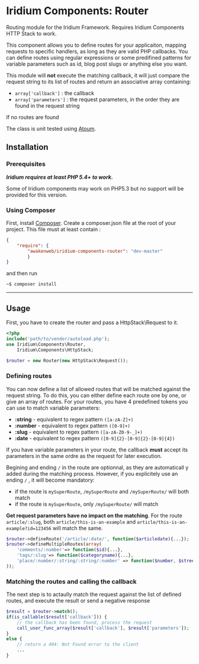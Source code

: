 Iridium Components: Router
=========================

Routing module for the Iridium Framework. Requires Iridium Components HTTP Stack to work.

This component allows you to define routes for your applicaiton, mapping requests to specific handlers, as long as they are valid PHP callbacks.
You can define routes using regular expressions or some predifined patterns for variable parameters such as id, blog post slugs or anything else you want.

This module will **not** execute the matching callback, it will just compare the request string to its list of routes and return an associative array containing:
- `array['callback']` : the callback
- `array['parameters']` : the request parameters, in the order they are found in the request string

If no routes are found

The class is unit tested using [Atoum](https://github.com/atoum/atoum).

Installation
------------
### Prerequisites

***Iridium requires at least PHP 5.4+ to work.***

Some of Iridium components may work on PHP5.3 but no support will be provided for this version.

### Using Composer
First, install [Composer](http://getcomposer.org/ "Composer").
Create a composer.json file at the root of your project. This file must at least contain :
```json
{
    "require": {
        "awakenweb/iridium-components-router": "dev-master"
        }
}
```
and then run
```bash
~$ composer install
```
---
Usage
-----

First, you have to create the router and pass a HttpStack\Request to it.
```php
<?php
include('path/to/vendor/autoload.php');
use Iridium\Components\Router,
    Iridium\Components\HttpStack;
    
$router = new Router(new HttpStack\Request());
```

### Defining routes
You can now define a list of allowed routes that will be matched against the request string.
To do this, you can either define each route one by one, or give an array of routes.
For your routes, you have 4 predefined tokens you can use to match variable parameters:
- **:string** - equivalent to regex pattern `([a-zA-Z]+)`
- **:number** - equivalent to regex pattern `([0-9]+)`
- **:slug** - equivalent to regex pattern `([a-zA-Z0-9-_]+)`
- **:date** - equivalent to regex pattern `([0-9]{2}-[0-9]{2}-[0-9]{4})`
             
If you have variable parameters in your route, the callback **must** accept its parameters in the same ordre as the request for later execution.

 Begining and ending `/` in the route are optionnal, as they are automaticall y added during the matching process.
 However, if you explicitely use an ending `/` , it will become mandatory:
- if the route is `mySuperRoute`, `/mySuperRoute` and `/mySuperRoute/` will  both match
- if the route is `mySuperRoute`, only `/mySuperRoute/` will match 

**Get request parameters have no impact on the matching**.
For the route `article/:slug`, both `article/this-is-an-example` and `article/this-is-an-example?id=123456` will match the same.

```php
$router->defineRoute('/article/:date/', function($articledate){...});
$router->defineMultipleRoutes(array(
    'comments/:number'=> function($id){...},
    'tags/:slug'=> function($categoryname){...},
    'place/:number/:string/:string/:number' => function($number, $street, $city, $zipcode) {...}
));
```

### Matching the routes and calling the callback
The next step is to actaully match the request against the list of defined routes, and execute the result or send a negative response

```php
$result = $router->match();
if(is_callable($result['callback'])) {
    // the callback has been found, process the request
    call_user_func_array($result['callback'], $result['parameters']);
}
else {
    // return a 404: Not Found error to the client
    ...
}
```
